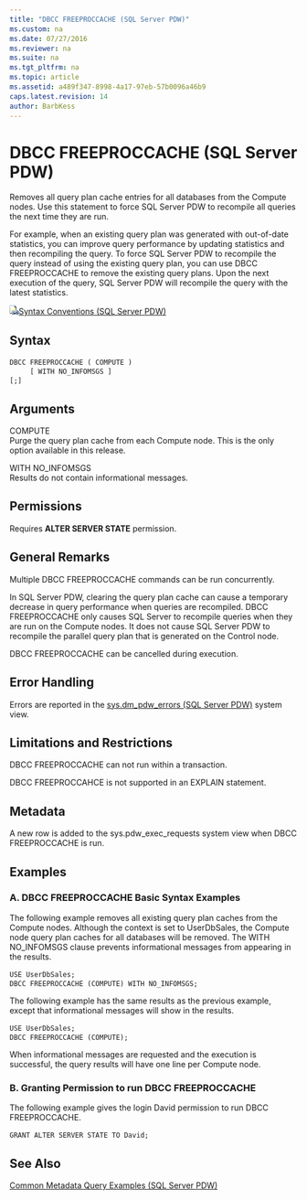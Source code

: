 ```yaml
---
title: "DBCC FREEPROCCACHE (SQL Server PDW)"
ms.custom: na
ms.date: 07/27/2016
ms.reviewer: na
ms.suite: na
ms.tgt_pltfrm: na
ms.topic: article
ms.assetid: a489f347-8998-4a17-97eb-57b0096a46b9
caps.latest.revision: 14
author: BarbKess
---
```

# DBCC FREEPROCCACHE (SQL Server PDW)
Removes all query plan cache entries for all databases from the Compute nodes. Use this statement to force SQL Server PDW to recompile all queries the next time they are run.  
  
For example, when an existing query plan was generated with out-of-date statistics, you can improve query performance by updating statistics and then recompiling the query. To force SQL Server PDW to recompile the query instead of using the existing query plan, you can use DBCC FREEPROCCACHE to remove the existing query plans. Upon the next execution of the query, SQL Server PDW will recompile the query with the latest statistics.  
  
![Topic link icon](../sqlpdw/media/Topic_Link.gif "Topic_Link")[Syntax Conventions &#40;SQL Server PDW&#41;](../sqlpdw/syntax-conventions-sql-server-pdw.md)  
  
## Syntax  
  
```  
DBCC FREEPROCCACHE ( COMPUTE )  
     [ WITH NO_INFOMSGS ]   
[;]  
```  
  
## Arguments  
COMPUTE  
Purge the query plan cache from each Compute node. This is the only option available in this release.  
  
WITH NO_INFOMSGS  
Results do not contain informational messages.  
  
## Permissions  
Requires **ALTER SERVER STATE** permission.  
  
## General Remarks  
Multiple DBCC FREEPROCCACHE commands can be run concurrently.  
  
In SQL Server PDW, clearing the query plan cache can cause a temporary decrease in query performance when queries are recompiled. DBCC FREEPROCCACHE only causes SQL Server to recompile queries when they are run on the Compute nodes. It does not cause SQL Server PDW to recompile the parallel query plan that is generated on the Control node.  
  
DBCC FREEPROCCACHE can be cancelled during execution.  
  
## Error Handling  
Errors are reported in the [sys.dm_pdw_errors &#40;SQL Server PDW&#41;](../sqlpdw/sys-dm-pdw-errors-sql-server-pdw.md) system view.  
  
## Limitations and Restrictions  
DBCC FREEPROCCACHE can not run within a transaction.  
  
DBCC FREEPROCCAHCE is not supported in an EXPLAIN statement.  
  
## Metadata  
A new row is added to the sys.pdw_exec_requests system view when DBCC FREEPROCCACHE is run.  
  
## Examples  
  
### A. DBCC FREEPROCCACHE Basic Syntax Examples  
The following example removes all existing query plan caches from the Compute nodes. Although the context is set to UserDbSales, the Compute node query plan caches for all databases will be removed. The WITH NO_INFOMSGS clause prevents informational messages from appearing in the results.  
  
```  
USE UserDbSales;  
DBCC FREEPROCCACHE (COMPUTE) WITH NO_INFOMSGS;  
```  
  
The following example has the same results as the previous example, except that informational messages will show in the results.  
  
```  
USE UserDbSales;  
DBCC FREEPROCCACHE (COMPUTE);  
```  
  
When informational messages are requested and the execution is successful, the query results will have one line per Compute node.  
  
### B. Granting Permission to run DBCC FREEPROCCACHE  
The following example gives the login David permission to run DBCC FREEPROCCACHE.  
  
```  
GRANT ALTER SERVER STATE TO David;  
```  
  
## See Also  
[Common Metadata Query Examples &#40;SQL Server PDW&#41;](../sqlpdw/common-metadata-query-examples-sql-server-pdw.md)  
  
